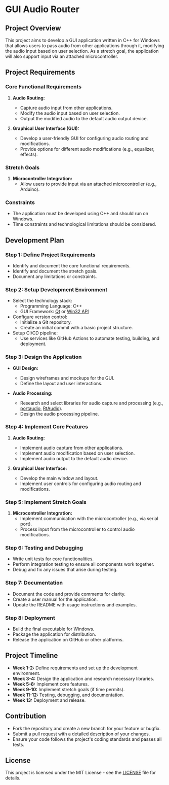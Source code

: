 # GUI Audio Router

## Project Overview
This project aims to develop a GUI application written in C++ for Windows that allows users to pass audio from other applications through it, modifying the audio input based on user selection. As a stretch goal, the application will also support input via an attached microcontroller.

## Project Requirements
### Core Functional Requirements
1. **Audio Routing:**
   - Capture audio input from other applications.
   - Modify the audio input based on user selection.
   - Output the modified audio to the default audio output device.

2. **Graphical User Interface (GUI):**
   - Develop a user-friendly GUI for configuring audio routing and modifications.
   - Provide options for different audio modifications (e.g., equalizer, effects).

### Stretch Goals
1. **Microcontroller Integration:**
   - Allow users to provide input via an attached microcontroller (e.g., Arduino).

### Constraints
- The application must be developed using C++ and should run on Windows.
- Time constraints and technological limitations should be considered.

## Development Plan
### Step 1: Define Project Requirements
- Identify and document the core functional requirements.
- Identify and document the stretch goals.
- Document any limitations or constraints.

### Step 2: Setup Development Environment
- Select the technology stack:
  - Programming Language: C++
  - GUI Framework: [Qt](https://www.qt.io/) or [Win32 API](https://docs.microsoft.com/en-us/windows/win32/api/)
- Configure version control:
  - Initialize a Git repository.
  - Create an initial commit with a basic project structure.
- Setup CI/CD pipeline:
  - Use services like GitHub Actions to automate testing, building, and deployment.

### Step 3: Design the Application
- **GUI Design:**
  - Design wireframes and mockups for the GUI.
  - Define the layout and user interactions.

- **Audio Processing:**
  - Research and select libraries for audio capture and processing (e.g., [portaudio](http://www.portaudio.com/), [RtAudio](https://www.music.mcgill.ca/~gary/rtaudio/)).
  - Design the audio processing pipeline.

### Step 4: Implement Core Features
1. **Audio Routing:**
   - Implement audio capture from other applications.
   - Implement audio modification based on user selection.
   - Implement audio output to the default audio device.

2. **Graphical User Interface:**
   - Develop the main window and layout.
   - Implement user controls for configuring audio routing and modifications.

### Step 5: Implement Stretch Goals
1. **Microcontroller Integration:**
   - Implement communication with the microcontroller (e.g., via serial port).
   - Process input from the microcontroller to control audio modifications.

### Step 6: Testing and Debugging
- Write unit tests for core functionalities.
- Perform integration testing to ensure all components work together.
- Debug and fix any issues that arise during testing.

### Step 7: Documentation
- Document the code and provide comments for clarity.
- Create a user manual for the application.
- Update the README with usage instructions and examples.

### Step 8: Deployment
- Build the final executable for Windows.
- Package the application for distribution.
- Release the application on GitHub or other platforms.

## Project Timeline
- **Week 1-2:** Define requirements and set up the development environment.
- **Week 3-4:** Design the application and research necessary libraries.
- **Week 5-8:** Implement core features.
- **Week 9-10:** Implement stretch goals (if time permits).
- **Week 11-12:** Testing, debugging, and documentation.
- **Week 13:** Deployment and release.

## Contribution
- Fork the repository and create a new branch for your feature or bugfix.
- Submit a pull request with a detailed description of your changes.
- Ensure your code follows the project's coding standards and passes all tests.

## License
This project is licensed under the MIT License - see the [LICENSE](LICENSE) file for details.
